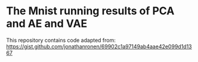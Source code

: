 # The Mnist running results of PCA and AE and VAE

This repository contains code adapted from: https://gist.github.com/jonathanronen/69902c1a97149ab4aae42e099d1d1367
